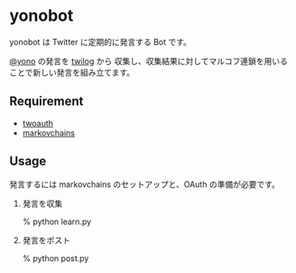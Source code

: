 # yonobot

yonobot は Twitter に定期的に発言する Bot です。

[@yono](http://twitter.com/yono/) の発言を [twilog](http://twilog.org/) から
収集し、収集結果に対してマルコフ連鎖を用いることで新しい発言を組み立てます。

## Requirement

- [twoauth](http://www.techno-st.net/wiki/Python-twoauth)
- [markovchains](http://github.com/yono/python-markovchains)

## Usage

発言するには markovchains のセットアップと、OAuth の準備が必要です。

1. 発言を収集

    % python learn.py

2. 発言をポスト

    % python post.py

